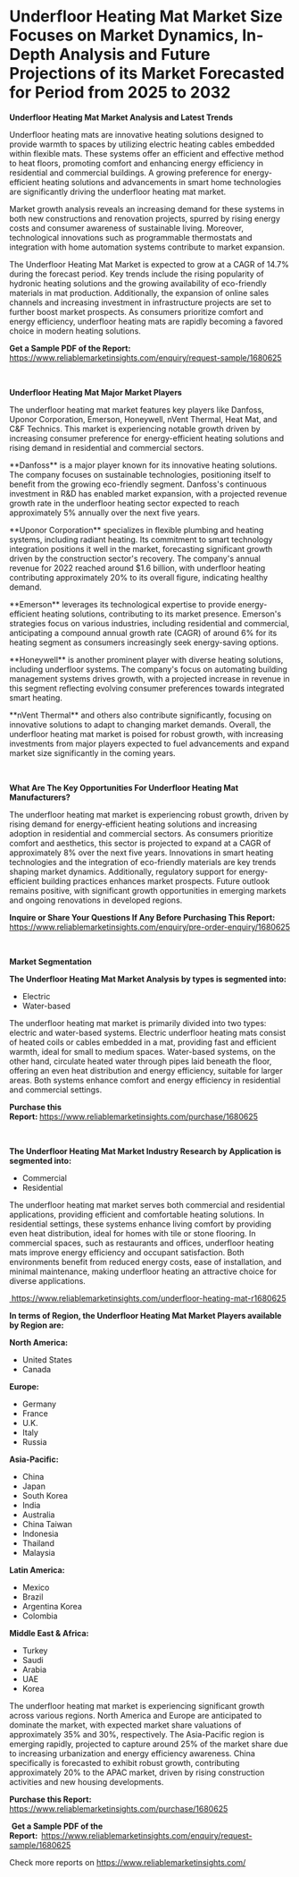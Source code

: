 <p><h1>Underfloor Heating Mat Market Size Focuses on Market Dynamics, In-Depth Analysis and Future Projections of its Market Forecasted for Period from 2025 to 2032</h1></p><p><strong>Underfloor Heating Mat Market Analysis and Latest Trends</strong></p>
<p><p>Underfloor heating mats are innovative heating solutions designed to provide warmth to spaces by utilizing electric heating cables embedded within flexible mats. These systems offer an efficient and effective method to heat floors, promoting comfort and enhancing energy efficiency in residential and commercial buildings. A growing preference for energy-efficient heating solutions and advancements in smart home technologies are significantly driving the underfloor heating mat market.</p><p>Market growth analysis reveals an increasing demand for these systems in both new constructions and renovation projects, spurred by rising energy costs and consumer awareness of sustainable living. Moreover, technological innovations such as programmable thermostats and integration with home automation systems contribute to market expansion.</p><p>The Underfloor Heating Mat Market is expected to grow at a CAGR of 14.7% during the forecast period. Key trends include the rising popularity of hydronic heating solutions and the growing availability of eco-friendly materials in mat production. Additionally, the expansion of online sales channels and increasing investment in infrastructure projects are set to further boost market prospects. As consumers prioritize comfort and energy efficiency, underfloor heating mats are rapidly becoming a favored choice in modern heating solutions.</p></p>
<p><strong>Get a Sample PDF of the Report:&nbsp;</strong> <a href="https://www.reliablemarketinsights.com/enquiry/request-sample/1680625?utm_campaign=2248&utm_medium=2&utm_source=Github&utm_content=ia&utm_term=05022025&utm_id=underfloor-heating-mat">https://www.reliablemarketinsights.com/enquiry/request-sample/1680625</a></p>
<p>&nbsp;</p>
<p><strong>Underfloor Heating Mat Major Market Players</strong></p>
<p><p>The underfloor heating mat market features key players like Danfoss, Uponor Corporation, Emerson, Honeywell, nVent Thermal, Heat Mat, and C&F Technics. This market is experiencing notable growth driven by increasing consumer preference for energy-efficient heating solutions and rising demand in residential and commercial sectors.</p><p>**Danfoss** is a major player known for its innovative heating solutions. The company focuses on sustainable technologies, positioning itself to benefit from the growing eco-friendly segment. Danfoss's continuous investment in R&D has enabled market expansion, with a projected revenue growth rate in the underfloor heating sector expected to reach approximately 5% annually over the next five years.</p><p>**Uponor Corporation** specializes in flexible plumbing and heating systems, including radiant heating. Its commitment to smart technology integration positions it well in the market, forecasting significant growth driven by the construction sector's recovery. The company's annual revenue for 2022 reached around $1.6 billion, with underfloor heating contributing approximately 20% to its overall figure, indicating healthy demand.</p><p>**Emerson** leverages its technological expertise to provide energy-efficient heating solutions, contributing to its market presence. Emerson's strategies focus on various industries, including residential and commercial, anticipating a compound annual growth rate (CAGR) of around 6% for its heating segment as consumers increasingly seek energy-saving options.</p><p>**Honeywell** is another prominent player with diverse heating solutions, including underfloor systems. The company's focus on automating building management systems drives growth, with a projected increase in revenue in this segment reflecting evolving consumer preferences towards integrated smart heating.</p><p>**nVent Thermal** and others also contribute significantly, focusing on innovative solutions to adapt to changing market demands. Overall, the underfloor heating mat market is poised for robust growth, with increasing investments from major players expected to fuel advancements and expand market size significantly in the coming years.</p></p>
<p>&nbsp;</p>
<p><strong>What Are The Key Opportunities For Underfloor Heating Mat Manufacturers?</strong></p>
<p><p>The underfloor heating mat market is experiencing robust growth, driven by rising demand for energy-efficient heating solutions and increasing adoption in residential and commercial sectors. As consumers prioritize comfort and aesthetics, this sector is projected to expand at a CAGR of approximately 8% over the next five years. Innovations in smart heating technologies and the integration of eco-friendly materials are key trends shaping market dynamics. Additionally, regulatory support for energy-efficient building practices enhances market prospects. Future outlook remains positive, with significant growth opportunities in emerging markets and ongoing renovations in developed regions.</p></p>
<p><strong>Inquire or Share Your Questions If Any Before Purchasing This Report:</strong> <a href="https://www.reliablemarketinsights.com/enquiry/pre-order-enquiry/1680625?utm_campaign=2248&utm_medium=2&utm_source=Github&utm_content=ia&utm_term=05022025&utm_id=underfloor-heating-mat">https://www.reliablemarketinsights.com/enquiry/pre-order-enquiry/1680625</a></p>
<p>&nbsp;</p>
<p><strong>Market Segmentation</strong></p>
<p><strong>The Underfloor Heating Mat Market Analysis by types is segmented into:</strong></p>
<p><ul><li>Electric</li><li>Water-based</li></ul></p>
<p><p>The underfloor heating mat market is primarily divided into two types: electric and water-based systems. Electric underfloor heating mats consist of heated coils or cables embedded in a mat, providing fast and efficient warmth, ideal for small to medium spaces. Water-based systems, on the other hand, circulate heated water through pipes laid beneath the floor, offering an even heat distribution and energy efficiency, suitable for larger areas. Both systems enhance comfort and energy efficiency in residential and commercial settings.</p></p>
<p><strong>Purchase this Report:&nbsp;</strong><a href="https://www.reliablemarketinsights.com/purchase/1680625?utm_campaign=2248&utm_medium=2&utm_source=Github&utm_content=ia&utm_term=05022025&utm_id=underfloor-heating-mat">https://www.reliablemarketinsights.com/purchase/1680625</a></p>
<p>&nbsp;</p>
<p><strong>The Underfloor Heating Mat Market Industry Research by Application is segmented into:</strong></p>
<p><ul><li>Commercial</li><li>Residential</li></ul></p>
<p><p>The underfloor heating mat market serves both commercial and residential applications, providing efficient and comfortable heating solutions. In residential settings, these systems enhance living comfort by providing even heat distribution, ideal for homes with tile or stone flooring. In commercial spaces, such as restaurants and offices, underfloor heating mats improve energy efficiency and occupant satisfaction. Both environments benefit from reduced energy costs, ease of installation, and minimal maintenance, making underfloor heating an attractive choice for diverse applications.</p></p>
<p><a href="https://www.reliablemarketinsights.com/underfloor-heating-mat-r1680625?utm_campaign=2248&utm_medium=2&utm_source=Github&utm_content=ia&utm_term=05022025&utm_id=underfloor-heating-mat">&nbsp;https://www.reliablemarketinsights.com/underfloor-heating-mat-r1680625</a></p>
<p><strong>In terms of Region, the Underfloor Heating Mat Market Players available by Region are:</strong></p>
<p>
    <p> <strong> North America: </strong>
        <ul>
            <li>United States</li>
            <li>Canada</li>
        </ul>
        </p> 
    <p> <strong> Europe: </strong>
        <ul>
            <li>Germany</li>
            <li>France</li>
            <li>U.K.</li>
            <li>Italy</li>
            <li>Russia</li>
        </ul>
        </p> 
    <p> <strong> Asia-Pacific: </strong>
        <ul>
            <li>China</li>
            <li>Japan</li>
            <li>South Korea</li>
            <li>India</li>
            <li>Australia</li>
            <li>China Taiwan</li>
            <li>Indonesia</li>
            <li>Thailand</li>
            <li>Malaysia</li>
        </ul>
        </p> 
    <p> <strong> Latin America: </strong>
        <ul>
            <li>Mexico</li>
            <li>Brazil</li>
            <li>Argentina Korea</li>
            <li>Colombia</li>
        </ul>
        </p> 
    <p> <strong> Middle East & Africa: </strong>
        <ul>
            <li>Turkey</li>
            <li>Saudi</li>
            <li>Arabia</li>
            <li>UAE</li>
            <li>Korea</li>
        </ul>
    </p>
    </p>
<p><p>The underfloor heating mat market is experiencing significant growth across various regions. North America and Europe are anticipated to dominate the market, with expected market share valuations of approximately 35% and 30%, respectively. The Asia-Pacific region is emerging rapidly, projected to capture around 25% of the market share due to increasing urbanization and energy efficiency awareness. China specifically is forecasted to exhibit robust growth, contributing approximately 20% to the APAC market, driven by rising construction activities and new housing developments.</p></p>
<p><strong>Purchase this Report: </strong><a href="https://www.reliablemarketinsights.com/purchase/1680625?utm_campaign=2248&utm_medium=2&utm_source=Github&utm_content=ia&utm_term=05022025&utm_id=underfloor-heating-mat">https://www.reliablemarketinsights.com/purchase/1680625</a></p>
<p>&nbsp;<strong>Get a Sample PDF of the Report:&nbsp;&nbsp;</strong><a href="https://www.reliablemarketinsights.com/enquiry/request-sample/1680625?utm_campaign=2248&utm_medium=2&utm_source=Github&utm_content=ia&utm_term=05022025&utm_id=underfloor-heating-mat">https://www.reliablemarketinsights.com/enquiry/request-sample/1680625</a></p>
<p><strong></strong></p>
<p>Check more reports on <a href="https://www.reliablemarketinsights.com/?utm_campaign=2248&utm_medium=2&utm_source=Github&utm_content=ia&utm_term=05022025&utm_id=underfloor-heating-mat">https://www.reliablemarketinsights.com/</a></p>